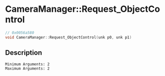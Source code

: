 # CameraManager::Request_ObjectControl
```c
// 0x0056a580
void CameraManager::Request_ObjectControl(unk p0, unk p1)
```
## Description
```
Minimum Arguments: 2
Maximum Arguments: 2
```
